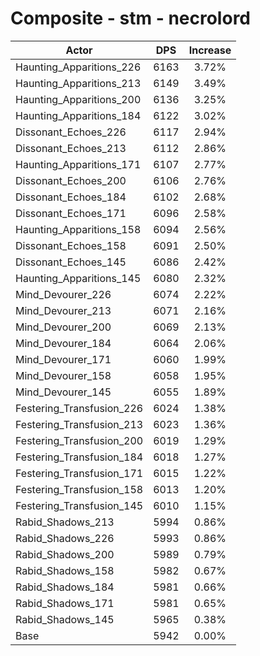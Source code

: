 # Composite - stm - necrolord
| Actor | DPS | Increase |
|---|:---:|:---:|
|Haunting_Apparitions_226|6163|3.72%|
|Haunting_Apparitions_213|6149|3.49%|
|Haunting_Apparitions_200|6136|3.25%|
|Haunting_Apparitions_184|6122|3.02%|
|Dissonant_Echoes_226|6117|2.94%|
|Dissonant_Echoes_213|6112|2.86%|
|Haunting_Apparitions_171|6107|2.77%|
|Dissonant_Echoes_200|6106|2.76%|
|Dissonant_Echoes_184|6102|2.68%|
|Dissonant_Echoes_171|6096|2.58%|
|Haunting_Apparitions_158|6094|2.56%|
|Dissonant_Echoes_158|6091|2.50%|
|Dissonant_Echoes_145|6086|2.42%|
|Haunting_Apparitions_145|6080|2.32%|
|Mind_Devourer_226|6074|2.22%|
|Mind_Devourer_213|6071|2.16%|
|Mind_Devourer_200|6069|2.13%|
|Mind_Devourer_184|6064|2.06%|
|Mind_Devourer_171|6060|1.99%|
|Mind_Devourer_158|6058|1.95%|
|Mind_Devourer_145|6055|1.89%|
|Festering_Transfusion_226|6024|1.38%|
|Festering_Transfusion_213|6023|1.36%|
|Festering_Transfusion_200|6019|1.29%|
|Festering_Transfusion_184|6018|1.27%|
|Festering_Transfusion_171|6015|1.22%|
|Festering_Transfusion_158|6013|1.20%|
|Festering_Transfusion_145|6010|1.15%|
|Rabid_Shadows_213|5994|0.86%|
|Rabid_Shadows_226|5993|0.86%|
|Rabid_Shadows_200|5989|0.79%|
|Rabid_Shadows_158|5982|0.67%|
|Rabid_Shadows_184|5981|0.66%|
|Rabid_Shadows_171|5981|0.65%|
|Rabid_Shadows_145|5965|0.38%|
|Base|5942|0.00%|
